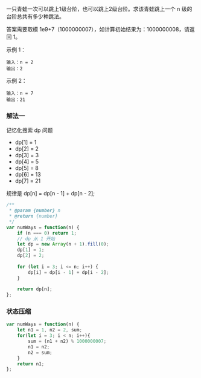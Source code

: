 一只青蛙一次可以跳上1级台阶，也可以跳上2级台阶。求该青蛙跳上一个 n 级的台阶总共有多少种跳法。

答案需要取模 1e9+7（1000000007），如计算初始结果为：1000000008，请返回 1。

示例 1：

```
输入：n = 2
输出：2
```

示例 2：

```
输入：n = 7
输出：21
```

### 解法一 

记忆化搜索 dp 问题

* dp[1] = 1
* dp[2] = 2
* dp[3] = 3
* dp[4] = 5
* dp[5] = 8
* dp[6] = 13
* dp[7] = 21

规律是 dp[n] = dp[n - 1] + dp[n - 2];

```js
/**
 * @param {number} n
 * @return {number}
 */
var numWays = function(n) {
    if (n === 0) return 1;
    // dp 从 1 开始
    let dp = new Array(n + 1).fill(0);
    dp[1] = 1;
    dp[2] = 2;
    
    for (let i = 3; i <= n; i++) {
        dp[i] = dp[i - 1] + dp[i - 2];
    }
    
    return dp[n];
};
```


### 状态压缩


```js
var numWays = function(n) {
    let n1 = 1, n2 = 2, sum;
    for(let i = 3; i < n; i++){
        sum = (n1 + n2) % 1000000007;
        n1 = n2;
        n2 = sum;
    }
    return n1;
};
```